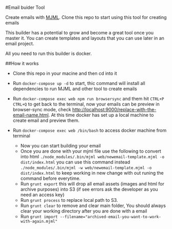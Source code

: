 #Email buider Tool

Create emails with [MJML](https://mjml.io/documentation). Clone this repo to start using this tool for creating emails

This builder has a potential to grow and become a great tool once you master it. You can create templates and layouts that you can use later in an email project.

All you need to run this builder is docker.

##How it works

- Clone this repo in your macine and then cd into it
- Run ```docker-compose up -d``` to start, thic command will install all dependencies to run MJML and other tool to create emails
- Run ```docker-compose exec web npm run browsersync``` and them hit ```CTRL+P CTRL+Q``` to get back to the terminal, now your emails can be preview in browser-sync mode, check [http://localhost:9000/replace-with-the-email-name.html](http://localhost:9000/replace-with-the-email-name.html). At this time docker has set up a local machine to create email and preview them.
- Run ```docker-compose exec web /bin/bash``` to access docker machine from terminal

	* Now you can start building your email
	* Once you are done with your mjml file use the following to convert into html ```./node_modules/.bin/mjml web/newemail-template.mjml -o dist/index.html``` you can use this command instead ```./node_modules/.bin/mjml -w web/newemail-template.mjml -o dist/index.html``` to keep working in new change with out runing the command before everytime.
	* Run ```grunt export``` this will drop all email assets (images and html for archive purposes) into S3 (if see errors ask the developer as you need an access key)
	* Run ```grunt process``` to replace local path to S3.
	* Run ```grunt clear``` to remove and clear main folder, You should always clear your working directory after you are done with a email
	* Run ```grunt import --filename="archived-email-you-want-to-work-with-again.mjml"```
